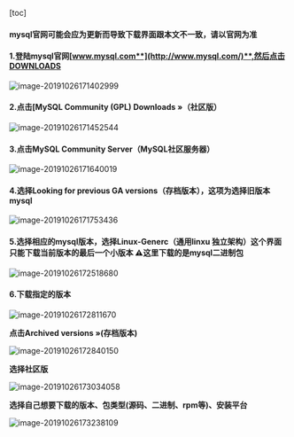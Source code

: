 [toc]



#### mysql官网可能会应为更新而导致下载界面跟本文不一致，请以官网为准

#### **1.登陆mysql官网**[**www.mysql.com**](http://www.mysql.com/)**,然后点击DOWNLOADS**

![image-20191026171402999](https://gitee.com/pptfz/picgo-images/raw/master/img/image-20191026171402999.png)

#### **2.点击[MySQL Community (GPL) Downloads »（社区版）**

![image-20191026171452544](https://gitee.com/pptfz/picgo-images/raw/master/img/image-20191026171753436.png)

#### **3.点击MySQL Community Server（MySQL社区服务器）**

![image-20191026171640019](https://gitee.com/pptfz/picgo-images/raw/master/img/image-20191026171640019.png)

#### **4.选择Looking for previous GA versions（存档版本），这项为选择旧版本mysql**

![image-20191026171753436](https://gitee.com/pptfz/picgo-images/raw/master/img/image-20191026172518680.png)

#### 

#### **5.选择相应的mysql版本，选择Linux-Generc（通用linxu 独立架构）这个界面只能下载当前版本的最后一个小版本	⚠️这里下载的是mysql二进制包**

![image-20191026172518680](https://gitee.com/pptfz/picgo-images/raw/master/img/image-20191026172811670.png)

#### 6.下载指定的版本

![image-20191026172811670](https://gitee.com/pptfz/picgo-images/raw/master/img/image-20191026173034058.png)

**点击Archived versions »(存档版本)**

![image-20191026172840150](https://gitee.com/pptfz/picgo-images/raw/master/img/image-20191026172840150.png)

**选择社区版**

![image-20191026173034058](https://gitee.com/pptfz/picgo-images/raw/master/img/image-20191026173238109.png)

**选择自己想要下载的版本、包类型(源码、二进制、rpm等)、安装平台**

![image-20191026173238109](https://gitee.com/pptfz/picgo-images/raw/master/img/image-20191026171452544.png)